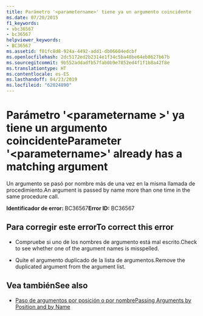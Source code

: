 ```yaml
---
title: Parámetro '<parametername>' tiene ya un argumento coincidente
ms.date: 07/20/2015
f1_keywords:
- vbc36567
- bc36567
helpviewer_keywords:
- BC36567
ms.assetid: f01fc8d8-924a-4492-add1-db06604edcbf
ms.openlocfilehash: 2dc5172ed2b2314e1f34c5ba48be64eb8627b67b
ms.sourcegitcommit: 9b552addadfb57fab0b9e7852ed4f1f1b8a42f8e
ms.translationtype: HT
ms.contentlocale: es-ES
ms.lasthandoff: 04/23/2019
ms.locfileid: "62024890"
---
```

# <a name="parameter-parametername-already-has-a-matching-argument"></a><span data-ttu-id="43515-102">Parámetro '\<parametername >' ya tiene un argumento coincidente</span><span class="sxs-lookup"><span data-stu-id="43515-102">Parameter '\<parametername>' already has a matching argument</span></span>
<span data-ttu-id="43515-103">Un argumento se pasó por nombre más de una vez en la misma llamada de procedimiento.</span><span class="sxs-lookup"><span data-stu-id="43515-103">An argument is passed by name more than one time in the same procedure call.</span></span>  
  
 <span data-ttu-id="43515-104">**Identificador de error:** BC36567</span><span class="sxs-lookup"><span data-stu-id="43515-104">**Error ID:** BC36567</span></span>  
  
## <a name="to-correct-this-error"></a><span data-ttu-id="43515-105">Para corregir este error</span><span class="sxs-lookup"><span data-stu-id="43515-105">To correct this error</span></span>  
  
- <span data-ttu-id="43515-106">Compruebe si uno de los nombres de argumento está mal escrito.</span><span class="sxs-lookup"><span data-stu-id="43515-106">Check to see whether one of the argument names is misspelled.</span></span>  
  
- <span data-ttu-id="43515-107">Quite el argumento duplicado de la lista de argumentos.</span><span class="sxs-lookup"><span data-stu-id="43515-107">Remove the duplicated argument from the argument list.</span></span>  
  
## <a name="see-also"></a><span data-ttu-id="43515-108">Vea también</span><span class="sxs-lookup"><span data-stu-id="43515-108">See also</span></span>

- [<span data-ttu-id="43515-109">Paso de argumentos por posición o por nombre</span><span class="sxs-lookup"><span data-stu-id="43515-109">Passing Arguments by Position and by Name</span></span>](../../visual-basic/programming-guide/language-features/procedures/passing-arguments-by-position-and-by-name.md)
